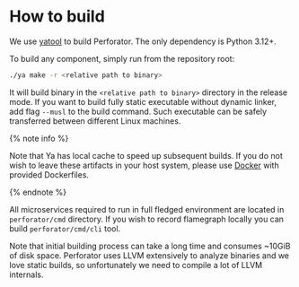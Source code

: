 # How to build

We use [yatool](https://github.com/yandex/yatool) to build Perforator. The only dependency is Python 3.12+.

To build any component, simply run from the repository root:
```bash
./ya make -r <relative path to binary>
```
It will build binary in the `<relative path to binary>` directory in the release mode. If you want to build fully static executable without dynamic linker, add flag `--musl` to the build command. Such executable can be safely transferred between different Linux machines.

{% note info %}

Note that Ya has local cache to speed up subsequent builds. If you do not wish to leave these artifacts in your host system, please use [Docker](TODO) with provided Dockerfiles.

{% endnote %}

All microservices required to run in full fledged environment are located in `perforator/cmd` directory. If you wish to record flamegraph locally you can build `perforator/cmd/cli` tool.

Note that initial building process can take a long time and consumes ~10GiB of disk space. Perforator uses LLVM extensively to analyze binaries and we love static builds, so unfortunately we need to compile a lot of LLVM internals.
